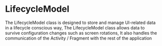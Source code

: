 # LifecycleModel
The LifecycleModel class is designed to store and manage UI-related data in a lifecycle conscious way, The LifecycleModel class allows data to survive configuration changes such as screen rotations,  It also handles the communication of the Activity / Fragment with the rest of the application
